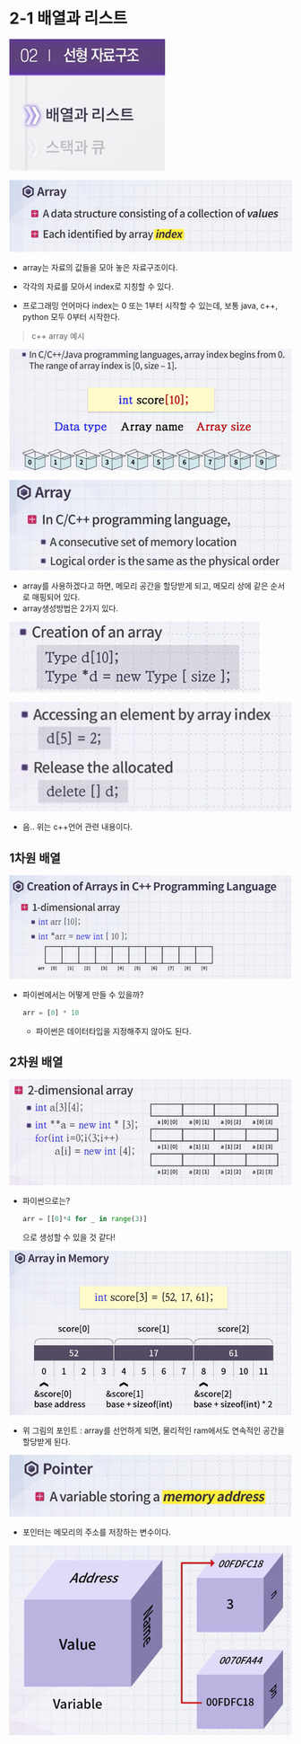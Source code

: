 # 2-1 배열과 리스트

![image-20210920142017945](md-images/image-20210920142017945.png)



![image-20210920172606395](md-images/image-20210920172606395.png)

- array는 자료의 값들을 모아 놓은 자료구조이다.

- 각각의 자료를 모아서 index로 지칭할 수 있다. 

- 프로그래밍 언어마다 index는 0 또는 1부터 시작할 수 있는데, 보통 java, c++, python 모두 0부터 시작한다. 

> c++ array 예시

![image-20210920172803676](md-images/image-20210920172803676.png)

![image-20210920173003634](md-images/image-20210920173003634.png)

- array를 사용하겠다고 하면, 메모리 공간을 할당받게 되고, 메모리 상에 같은 순서로 매핑되어 있다. 
- array생성방법은 2가지 있다. 

![image-20210920173009810](md-images/image-20210920173009810.png)

![image-20210920173125915](md-images/image-20210920173125915.png)

- 음.. 위는 c++언어 관련 내용이다.





## 1차원 배열

![image-20210920173217203](md-images/image-20210920173217203.png)

- 파이썬에서는 어떻게 만들 수 있을까?

  ```python
  arr = [0] * 10
  ```

  - 파이썬은 데이터타입을 지정해주지 않아도 된다.

## 2차원 배열

![image-20210920173453301](md-images/image-20210920173453301.png)

- 파이썬으로는?

  ```python
  arr = [[0]*4 for _ in range(3)]
  ```

  으로 생성할 수 있을 것 같다!

![image-20210920173720436](md-images/image-20210920173720436.png)

- 위 그림의 포인트 : array를 선언하게 되면, 물리적인 ram에서도 연속적인 공간을 할당받게 된다. 

![image-20210920175533140](md-images/image-20210920175533140.png)

- 포인터는 메모리의 주소를 저장하는 변수이다.

![image-20210920175547621](md-images/image-20210920175547621.png)

 

